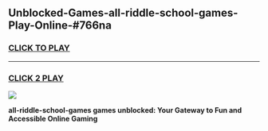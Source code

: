 
## Unblocked-Games-all-riddle-school-games-Play-Online-#766na
<h3>
<a href="https://premium.freeplayer.one?title=all-riddle-school-games&ref=24F">CLICK TO PLAY</a></h3>
<hr>

<h3>
<a href="https://premium.freeplayer.one?title=all-riddle-school-games&ref=24F">CLICK 2 PLAY</a>
  
</h3>

<a href="https://premium.freeplayer.one?title=all-riddle-school-games&ref=24F/"><img src="https://clearcache.store/games.png"></a>


**all-riddle-school-games games unblocked: Your Gateway to Fun and Accessible Online Gaming**
